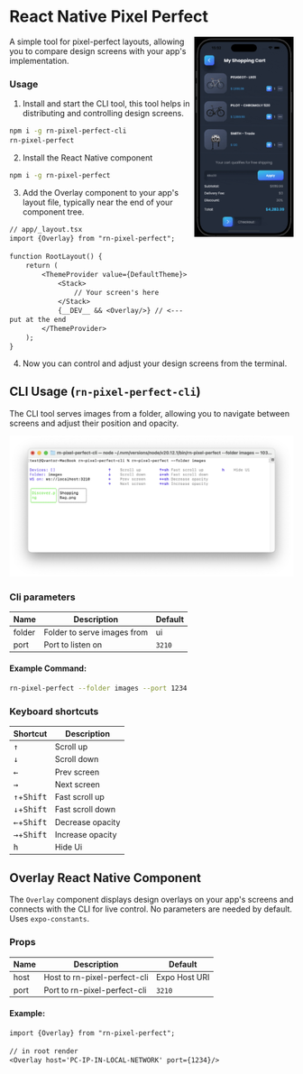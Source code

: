 # React Native Pixel Perfect

<div>
  <img align="right" width="35%" src="https://github.com/qvantor/rn-pixel-perfect/raw/main/assets/presentation.gif">
</div>

A simple tool for pixel-perfect layouts, allowing you to compare design screens with your app's implementation.

### Usage

1. Install and start the CLI tool, this tool helps in distributing and controlling design screens.

```bash
npm i -g rn-pixel-perfect-cli
rn-pixel-perfect
```

2. Install the React Native component

```bash
npm i -g rn-pixel-perfect
```

3. Add the Overlay component to your app's layout file, typically near the end of your component tree.

```tsx
// app/_layout.tsx
import {Overlay} from "rn-pixel-perfect";

function RootLayout() {
    return (
        <ThemeProvider value={DefaultTheme}>
            <Stack>
                // Your screen's here
            </Stack>
            {__DEV__ && <Overlay/>} // <--- put at the end
        </ThemeProvider>
    );
}
```

4. Now you can control and adjust your design screens from the terminal.

## CLI Usage (`rn-pixel-perfect-cli`)

The CLI tool serves images from a folder, allowing you to navigate between screens and adjust their position and
opacity.

![image](https://github.com/qvantor/rn-pixel-perfect/raw/main/assets/terminal.png)

### Cli parameters

| Name   | Description                 | Default |
|--------|-----------------------------|---------|
| folder | Folder to serve images from | ui      |
| port   | Port to listen on           | `3210`  |

#### Example Command:

```bash
rn-pixel-perfect --folder images --port 1234
```

### Keyboard shortcuts

| Shortcut                      | Description      | 
|-------------------------------|------------------|
| <kbd>↑</kbd>                  | Scroll up        | 
| <kbd>↓</kbd>                  | Scroll down      | 
| <kbd>←</kbd>                  | Prev screen      | 
| <kbd>→</kbd>                  | Next screen      | 
| <kbd>↑</kbd>+<kbd>Shift</kbd> | Fast scroll up   | 
| <kbd>↓</kbd>+<kbd>Shift</kbd> | Fast scroll down | 
| <kbd>←</kbd>+<kbd>Shift</kbd> | Decrease opacity | 
| <kbd>→</kbd>+<kbd>Shift</kbd> | Increase opacity | 
| <kbd>h</kbd>                  | Hide Ui          | 

## Overlay React Native Component

The `Overlay` component displays design overlays on your app's screens and connects with the CLI for live control. 
No parameters are needed by default. 
Uses `expo-constants`.

### Props

| Name | Description                  | Default       |
|------|------------------------------|---------------|
| host | Host to rn-pixel-perfect-cli | Expo Host URI |
| port | Port to rn-pixel-perfect-cli | `3210`        |

#### Example:

```tsx
import {Overlay} from "rn-pixel-perfect";

// in root render
<Overlay host='PC-IP-IN-LOCAL-NETWORK' port={1234}/>

```